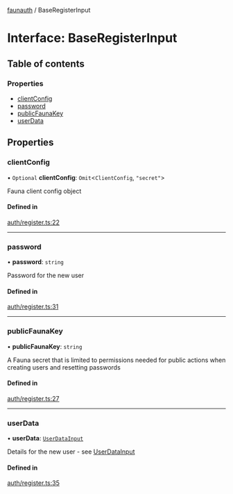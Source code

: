 [faunauth](../index.md) / BaseRegisterInput

# Interface: BaseRegisterInput

## Table of contents

### Properties

- [clientConfig](BaseRegisterInput.md#clientconfig)
- [password](BaseRegisterInput.md#password)
- [publicFaunaKey](BaseRegisterInput.md#publicfaunakey)
- [userData](BaseRegisterInput.md#userdata)

## Properties

### clientConfig

• `Optional` **clientConfig**: `Omit`<`ClientConfig`, ``"secret"``\>

Fauna client config object

#### Defined in

[auth/register.ts:22](https://github.com/alexnitta/faunauth/blob/bbbbd0c/src/auth/register.ts#L22)

___

### password

• **password**: `string`

Password for the new user

#### Defined in

[auth/register.ts:31](https://github.com/alexnitta/faunauth/blob/bbbbd0c/src/auth/register.ts#L31)

___

### publicFaunaKey

• **publicFaunaKey**: `string`

A Fauna secret that is limited to permissions needed for public actions when creating users
and resetting passwords

#### Defined in

[auth/register.ts:27](https://github.com/alexnitta/faunauth/blob/bbbbd0c/src/auth/register.ts#L27)

___

### userData

• **userData**: [`UserDataInput`](../index.md#userdatainput)

Details for the new user - see [UserDataInput](../index.md#userdatainput)

#### Defined in

[auth/register.ts:35](https://github.com/alexnitta/faunauth/blob/bbbbd0c/src/auth/register.ts#L35)
